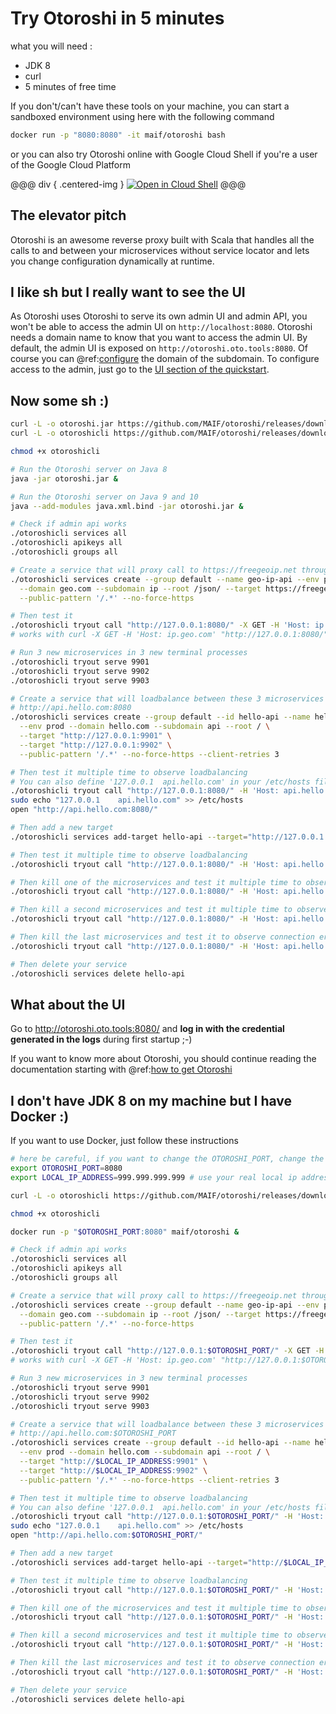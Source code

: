 # Try Otoroshi in 5 minutes

what you will need :

* JDK 8
* curl
* 5 minutes of free time

If you don't/can't have these tools on your machine, you can start a sandboxed environment using here with the following command

```sh
docker run -p "8080:8080" -it maif/otoroshi bash
```

or you can also try Otoroshi online with Google Cloud Shell if you're a user of the Google Cloud Platform

@@@ div { .centered-img }
[![Open in Cloud Shell](http://gstatic.com/cloudssh/images/open-btn.svg)](https://console.cloud.google.com/cloudshell/open?git_repo=https%3A%2F%2Fgithub.com%2Fmathieuancelin%2Fotoroshi-tutorial&page=shell&tutorial=tutorial.md)
@@@

## The elevator pitch

Otoroshi is an awesome reverse proxy built with Scala that handles all the calls to and between your microservices without service locator and lets you change configuration dynamically at runtime.

## I like sh but I really want to see the UI

As Otoroshi uses Otoroshi to serve its own admin UI and admin API, you won't be able to access the admin UI on `http://localhost:8080`. Otoroshi needs a domain name to know that you want to access the admin UI. By default, the admin UI is exposed on `http://otoroshi.oto.tools:8080`. Of course you can @ref:[configure](./firstrun/configfile.md#common-configuration) the domain of the subdomain. To configure access to the admin, just go to the [UI section of the quickstart](#what-about-the-ui).

## Now some sh :)

```sh
curl -L -o otoroshi.jar https://github.com/MAIF/otoroshi/releases/download/v1.4.19-dev/otoroshi.jar
curl -L -o otoroshicli https://github.com/MAIF/otoroshi/releases/download/v1.4.19-dev/linux-otoroshicli

chmod +x otoroshicli

# Run the Otoroshi server on Java 8
java -jar otoroshi.jar &

# Run the Otoroshi server on Java 9 and 10
java --add-modules java.xml.bind -jar otoroshi.jar &

# Check if admin api works
./otoroshicli services all
./otoroshicli apikeys all
./otoroshicli groups all

# Create a service that will proxy call to https://freegeoip.net through http://ip.geo.com:8080
./otoroshicli services create --group default --name geo-ip-api --env prod \
  --domain geo.com --subdomain ip --root /json/ --target https://freegeoip.net \
  --public-pattern '/.*' --no-force-https

# Then test it
./otoroshicli tryout call "http://127.0.0.1:8080/" -X GET -H 'Host: ip.geo.com'
# works with curl -X GET -H 'Host: ip.geo.com' "http://127.0.0.1:8080/" | jqn

# Run 3 new microservices in 3 new terminal processes
./otoroshicli tryout serve 9901
./otoroshicli tryout serve 9902
./otoroshicli tryout serve 9903

# Create a service that will loadbalance between these 3 microservices and serves them through
# http://api.hello.com:8080
./otoroshicli services create --group default --id hello-api --name hello-api \
  --env prod --domain hello.com --subdomain api --root / \
  --target "http://127.0.0.1:9901" \
  --target "http://127.0.0.1:9902" \
  --public-pattern '/.*' --no-force-https --client-retries 3

# Then test it multiple time to observe loadbalancing
# You can also define '127.0.0.1  api.hello.com' in your /etc/hosts file and test it in your browser
./otoroshicli tryout call "http://127.0.0.1:8080/" -H 'Host: api.hello.com' -H 'Accept: application/json'
sudo echo "127.0.0.1    api.hello.com" >> /etc/hosts
open "http://api.hello.com:8080/"

# Then add a new target
./otoroshicli services add-target hello-api --target="http://127.0.0.1:9903"

# Then test it multiple time to observe loadbalancing
./otoroshicli tryout call "http://127.0.0.1:8080/" -H 'Host: api.hello.com' -H 'Accept: application/json'

# Then kill one of the microservices and test it multiple time to observe loadbalancing
./otoroshicli tryout call "http://127.0.0.1:8080/" -H 'Host: api.hello.com' -H 'Accept: application/json'

# Then kill a second microservices and test it multiple time to observe loadbalancing
./otoroshicli tryout call "http://127.0.0.1:8080/" -H 'Host: api.hello.com' -H 'Accept: application/json'

# Then kill the last microservices and test it to observe connection error
./otoroshicli tryout call "http://127.0.0.1:8080/" -H 'Host: api.hello.com' -H 'Accept: application/json'

# Then delete your service
./otoroshicli services delete hello-api
```

## What about the UI

Go to <a href="http://otoroshi.oto.tools:8080/" target="_blank">http://otoroshi.oto.tools:8080/</a> and **log in with the credential generated in the logs** during first startup ;-)

If you want to know more about Otoroshi, you should continue reading the documentation starting with @ref:[how to get Otoroshi](./getotoroshi/index.md)

## I don't have JDK 8 on my machine but I have Docker :)

If you want to use Docker, just follow these instructions

```sh
# here be careful, if you want to change the OTOROSHI_PORT, change the same value in the `otoroshicli.toml` config file
export OTOROSHI_PORT=8080
export LOCAL_IP_ADDRESS=999.999.999.999 # use your real local ip address here

curl -L -o otoroshicli https://github.com/MAIF/otoroshi/releases/download/v1.4.19-dev/linux-otoroshicli

chmod +x otoroshicli 

docker run -p "$OTOROSHI_PORT:8080" maif/otoroshi &

# Check if admin api works
./otoroshicli services all
./otoroshicli apikeys all
./otoroshicli groups all

# Create a service that will proxy call to https://freegeoip.net through http://ip.geo.com:$OTOROSHI_PORT
./otoroshicli services create --group default --name geo-ip-api --env prod \
  --domain geo.com --subdomain ip --root /json/ --target https://freegeoip.net \
  --public-pattern '/.*' --no-force-https

# Then test it
./otoroshicli tryout call "http://127.0.0.1:$OTOROSHI_PORT/" -X GET -H 'Host: ip.geo.com'
# works with curl -X GET -H 'Host: ip.geo.com' "http://127.0.0.1:$OTOROSHI_PORT/" | jqn

# Run 3 new microservices in 3 new terminal processes
./otoroshicli tryout serve 9901
./otoroshicli tryout serve 9902
./otoroshicli tryout serve 9903

# Create a service that will loadbalance between these 3 microservices and serves them through
# http://api.hello.com:$OTOROSHI_PORT
./otoroshicli services create --group default --id hello-api --name hello-api \
  --env prod --domain hello.com --subdomain api --root / \
  --target "http://$LOCAL_IP_ADDRESS:9901" \
  --target "http://$LOCAL_IP_ADDRESS:9902" \
  --public-pattern '/.*' --no-force-https --client-retries 3

# Then test it multiple time to observe loadbalancing
# You can also define '127.0.0.1  api.hello.com' in your /etc/hosts file and test it in your browser
./otoroshicli tryout call "http://127.0.0.1:$OTOROSHI_PORT/" -H 'Host: api.hello.com' -H 'Accept: application/json'
sudo echo "127.0.0.1    api.hello.com" >> /etc/hosts
open "http://api.hello.com:$OTOROSHI_PORT/"

# Then add a new target
./otoroshicli services add-target hello-api --target="http://$LOCAL_IP_ADDRESS:9903"

# Then test it multiple time to observe loadbalancing
./otoroshicli tryout call "http://127.0.0.1:$OTOROSHI_PORT/" -H 'Host: api.hello.com' -H 'Accept: application/json'

# Then kill one of the microservices and test it multiple time to observe loadbalancing
./otoroshicli tryout call "http://127.0.0.1:$OTOROSHI_PORT/" -H 'Host: api.hello.com' -H 'Accept: application/json'

# Then kill a second microservices and test it multiple time to observe loadbalancing
./otoroshicli tryout call "http://127.0.0.1:$OTOROSHI_PORT/" -H 'Host: api.hello.com' -H 'Accept: application/json'

# Then kill the last microservices and test it to observe connection error
./otoroshicli tryout call "http://127.0.0.1:$OTOROSHI_PORT/" -H 'Host: api.hello.com' -H 'Accept: application/json'

# Then delete your service
./otoroshicli services delete hello-api
```
